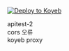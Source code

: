 [![Deploy to Koyeb](https://www.koyeb.com/static/images/deploy/button.svg)](https://app.koyeb.com/deploy?name=apitest-2&type=git&repository=study2895%2Fapitest-2&branch=main&builder=buildpack&regions=was&env%5B%5D=&ports=8000%3Bhttp%3B%2F)

apitest-2<br>
cors 오류<br>
koyeb proxy
